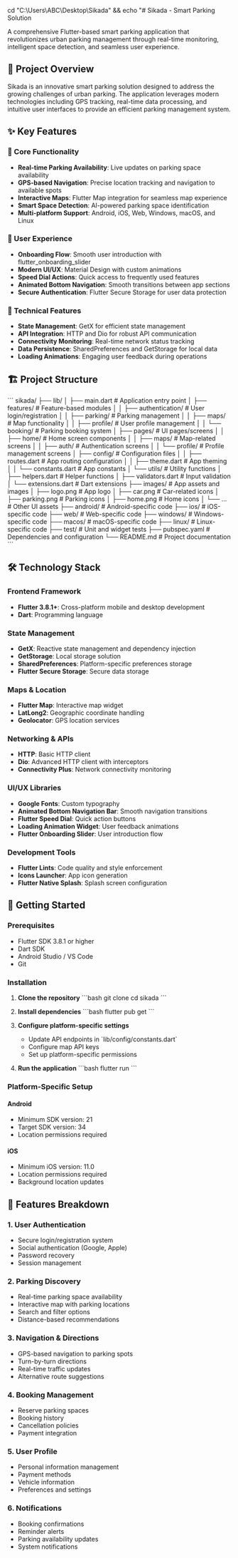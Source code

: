 cd "C:\Users\ABC\Desktop\Sikada" && echo "# Sikada - Smart Parking Solution

A comprehensive Flutter-based smart parking application that revolutionizes urban parking management through real-time monitoring, intelligent space detection, and seamless user experience.

## 🚗 Project Overview

Sikada is an innovative smart parking solution designed to address the growing challenges of urban parking. The application leverages modern technologies including GPS tracking, real-time data processing, and intuitive user interfaces to provide an efficient parking management system.

## ✨ Key Features

### 🎯 Core Functionality
- **Real-time Parking Availability**: Live updates on parking space availability
- **GPS-based Navigation**: Precise location tracking and navigation to available spots
- **Interactive Maps**: Flutter Map integration for seamless map experience
- **Smart Space Detection**: AI-powered parking space identification
- **Multi-platform Support**: Android, iOS, Web, Windows, macOS, and Linux

### 📱 User Experience
- **Onboarding Flow**: Smooth user introduction with flutter_onboarding_slider
- **Modern UI/UX**: Material Design with custom animations
- **Speed Dial Actions**: Quick access to frequently used features
- **Animated Bottom Navigation**: Smooth transitions between app sections
- **Secure Authentication**: Flutter Secure Storage for user data protection

### 🔧 Technical Features
- **State Management**: GetX for efficient state management
- **API Integration**: HTTP and Dio for robust API communication
- **Connectivity Monitoring**: Real-time network status tracking
- **Data Persistence**: SharedPreferences and GetStorage for local data
- **Loading Animations**: Engaging user feedback during operations

## 🏗️ Project Structure

\`\`\`
sikada/
├── lib/
│   ├── main.dart                 # Application entry point
│   ├── features/                 # Feature-based modules
│   │   ├── authentication/      # User login/registration
│   │   ├── parking/             # Parking management
│   │   ├── maps/                # Map functionality
│   │   ├── profile/             # User profile management
│   │   └── booking/             # Parking booking system
│   ├── pages/                   # UI pages/screens
│   │   ├── home/                # Home screen components
│   │   ├── maps/                # Map-related screens
│   │   ├── auth/                # Authentication screens
│   │   └── profile/             # Profile management screens
│   ├── config/                  # Configuration files
│   │   ├── routes.dart          # App routing configuration
│   │   ├── theme.dart           # App theming
│   │   └── constants.dart       # App constants
│   └── utils/                   # Utility functions
│       ├── helpers.dart         # Helper functions
│       ├── validators.dart      # Input validation
│       └── extensions.dart      # Dart extensions
├── images/                      # App assets and images
│   ├── logo.png                 # App logo
│   ├── car.png                  # Car-related icons
│   ├── parking.png              # Parking icons
│   ├── home.png                 # Home icons
│   └── ...                      # Other UI assets
├── android/                     # Android-specific code
├── ios/                         # iOS-specific code
├── web/                         # Web-specific code
├── windows/                     # Windows-specific code
├── macos/                       # macOS-specific code
├── linux/                       # Linux-specific code
├── test/                        # Unit and widget tests
├── pubspec.yaml                 # Dependencies and configuration
└── README.md                    # Project documentation
\`\`\`

## 🛠️ Technology Stack

### Frontend Framework
- **Flutter 3.8.1+**: Cross-platform mobile and desktop development
- **Dart**: Programming language

### State Management
- **GetX**: Reactive state management and dependency injection
- **GetStorage**: Local storage solution
- **SharedPreferences**: Platform-specific preferences storage
- **Flutter Secure Storage**: Secure data storage

### Maps & Location
- **Flutter Map**: Interactive map widget
- **LatLong2**: Geographic coordinate handling
- **Geolocator**: GPS location services

### Networking & APIs
- **HTTP**: Basic HTTP client
- **Dio**: Advanced HTTP client with interceptors
- **Connectivity Plus**: Network connectivity monitoring

### UI/UX Libraries
- **Google Fonts**: Custom typography
- **Animated Bottom Navigation Bar**: Smooth navigation transitions
- **Flutter Speed Dial**: Quick action buttons
- **Loading Animation Widget**: User feedback animations
- **Flutter Onboarding Slider**: User introduction flow

### Development Tools
- **Flutter Lints**: Code quality and style enforcement
- **Icons Launcher**: App icon generation
- **Flutter Native Splash**: Splash screen configuration

## 🚀 Getting Started

### Prerequisites
- Flutter SDK 3.8.1 or higher
- Dart SDK
- Android Studio / VS Code
- Git

### Installation

1. **Clone the repository**
   \`\`\`bash
   git clone <repository-url>
   cd sikada
   \`\`\`

2. **Install dependencies**
   \`\`\`bash
   flutter pub get
   \`\`\`

3. **Configure platform-specific settings**
   - Update API endpoints in \`lib/config/constants.dart\`
   - Configure map API keys
   - Set up platform-specific permissions

4. **Run the application**
   \`\`\`bash
   flutter run
   \`\`\`

### Platform-Specific Setup

#### Android
- Minimum SDK version: 21
- Target SDK version: 34
- Location permissions required

#### iOS
- Minimum iOS version: 11.0
- Location permissions required
- Background location updates



## 📱 Features Breakdown

### 1. User Authentication
- Secure login/registration system
- Social authentication (Google, Apple)
- Password recovery
- Session management

### 2. Parking Discovery
- Real-time parking space availability
- Interactive map with parking locations
- Search and filter options
- Distance-based recommendations

### 3. Navigation & Directions
- GPS-based navigation to parking spots
- Turn-by-turn directions
- Real-time traffic updates
- Alternative route suggestions

### 4. Booking Management
- Reserve parking spaces
- Booking history
- Cancellation policies
- Payment integration

### 5. User Profile
- Personal information management
- Payment methods
- Vehicle information
- Preferences and settings

### 6. Notifications
- Booking confirmations
- Reminder alerts
- Parking availability updates
- System notifications

